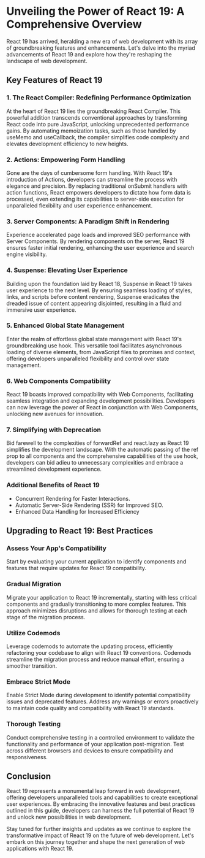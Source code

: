
# Unveiling the Power of React 19: A Comprehensive Overview

React 19 has arrived, heralding a new era of web development with its array of groundbreaking features and enhancements. Let's delve into the myriad advancements of React 19 and explore how they're reshaping the landscape of web development.

## Key Features of React 19

### 1. The React Compiler: Redefining Performance Optimization
At the heart of React 19 lies the groundbreaking React Compiler. This powerful addition transcends conventional approaches by transforming React code into pure JavaScript, unlocking unprecedented performance gains. By automating memoization tasks, such as those handled by useMemo and useCallback, the compiler simplifies code complexity and elevates development efficiency to new heights.

### 2. Actions: Empowering Form Handling
Gone are the days of cumbersome form handling. With React 19's introduction of Actions, developers can streamline the process with elegance and precision. By replacing traditional onSubmit handlers with action functions, React empowers developers to dictate how form data is processed, even extending its capabilities to server-side execution for unparalleled flexibility and user experience enhancement.

### 3. Server Components: A Paradigm Shift in Rendering
Experience accelerated page loads and improved SEO performance with Server Components. By rendering components on the server, React 19 ensures faster initial rendering, enhancing the user experience and search engine visibility.

### 4. Suspense: Elevating User Experience
Building upon the foundation laid by React 18, Suspense in React 19 takes user experience to the next level. By ensuring seamless loading of styles, links, and scripts before content rendering, Suspense eradicates the dreaded issue of content appearing disjointed, resulting in a fluid and immersive user experience.

### 5. Enhanced Global State Management
Enter the realm of effortless global state management with React 19's groundbreaking use hook. This versatile tool facilitates asynchronous loading of diverse elements, from JavaScript files to promises and context, offering developers unparalleled flexibility and control over state management.

### 6. Web Components Compatibility
React 19 boasts improved compatibility with Web Components, facilitating seamless integration and expanding development possibilities. Developers can now leverage the power of React in conjunction with Web Components, unlocking new avenues for innovation.

### 7. Simplifying with Deprecation
Bid farewell to the complexities of forwardRef and react.lazy as React 19 simplifies the development landscape. With the automatic passing of the ref prop to all components and the comprehensive capabilities of the use hook, developers can bid adieu to unnecessary complexities and embrace a streamlined development experience.

### Additional Benefits of React 19

 - Concurrent Rendering for Faster Interactions.
 - Automatic Server-Side Rendering (SSR) for Improved SEO.
 - Enhanced Data Handling for Increased Efficiency

## Upgrading to React 19: Best Practices

### Assess Your App's Compatibility
Start by evaluating your current application to identify components and features that require updates for React 19 compatibility.

### Gradual Migration
Migrate your application to React 19 incrementally, starting with less critical components and gradually transitioning to more complex features. This approach minimizes disruptions and allows for thorough testing at each stage of the migration process.

### Utilize Codemods
Leverage codemods to automate the updating process, efficiently refactoring your codebase to align with React 19 conventions. Codemods streamline the migration process and reduce manual effort, ensuring a smoother transition.

### Embrace Strict Mode
Enable Strict Mode during development to identify potential compatibility issues and deprecated features. Address any warnings or errors proactively to maintain code quality and compatibility with React 19 standards.

### Thorough Testing
Conduct comprehensive testing in a controlled environment to validate the functionality and performance of your application post-migration. Test across different browsers and devices to ensure compatibility and responsiveness.

## Conclusion

React 19 represents a monumental leap forward in web development, offering developers unparalleled tools and capabilities to create exceptional user experiences. By embracing the innovative features and best practices outlined in this guide, developers can harness the full potential of React 19 and unlock new possibilities in web development.

Stay tuned for further insights and updates as we continue to explore the transformative impact of React 19 on the future of web development. Let's embark on this journey together and shape the next generation of web applications with React 19.
